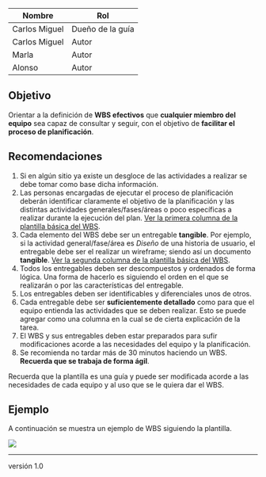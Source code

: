 Nombre     | Rol
-----------|------------------
Carlos Miguel| Dueño de la guía
Carlos Miguel | Autor
Marla        | Autor
Alonso       | Autor

## Objetivo
Orientar a la definición de __WBS efectivos__ que __cualquier miembro del
equipo__  sea capaz de consultar y seguir, con el objetivo de __facilitar el proceso de planificación__.

## Recomendaciones
1. Si en algún sitio ya existe un desgloce de las actividades a realizar se debe tomar como base dicha información. 
2. Las personas encargadas de ejecutar el proceso de planificación deberán identificar claramente el objetivo de la planificación y las distintas actividades generales/fases/áreas o poco específicas a realizar durante la ejecución del plan. [Ver la primera columna de la plantilla básica del WBS](https://docs.google.com/spreadsheets/d/1bj4Le-N8BLCP8p5UBD98MH-maHCiUb0sAD27XV_YmYM/edit?usp=sharing).
3. Cada elemento del WBS debe ser un entregable __tangible__. Por ejemplo, si la actividad general/fase/área es *Diseño* de una historia de usuario, el entregable debe ser el realizar un wireframe; siendo así un documento __tangible__. [Ver la segunda columna de la plantilla básica del WBS](https://docs.google.com/spreadsheets/d/1bj4Le-N8BLCP8p5UBD98MH-maHCiUb0sAD27XV_YmYM/edit?usp=sharing). 
4. Todos los entregables deben ser descompuestos y ordenados de forma lógica. Una forma de hacerlo es siguiendo el orden en el que se realizarán o por las características del entregable.
5. Los entregables deben ser identificables y diferenciales unos de otros.
6. Cada entregable debe ser __suficientemente detallado__ como para que el equipo entienda las actividades que se deben realizar. Esto se puede agregar como una columna en la cual se de cierta explicación de la tarea.
7. El WBS y sus entregables deben estar preparados para sufir modificaciones acorde a las necesidades del equipo y la planificación.
8. Se recomienda no tardar más de 30 minutos haciendo un WBS. __Recuerda que se trabaja de forma ágil__.

Recuerda que la plantilla es una guía y puede ser modificada acorde a las necesidades de cada equipo y al uso que se le quiera dar el WBS.

## Ejemplo
A continuación se muestra un ejemplo de WBS siguiendo la plantilla.

![](https://i.imgur.com/1pdr3GU.png)

***
versión 1.0






